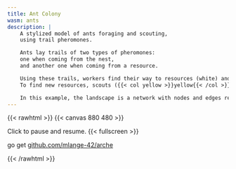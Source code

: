 ```yaml
---
title: Ant Colony
wasm: ants
description: |
    A stylized model of ants foraging and scouting,
    using trail pheromones.

    Ants lay trails of two types of pheromones:
    one when coming from the nest,
    and another one when coming from a resource.

    Using these trails, workers find their way to resources (white) and back to the nest ({{< col cyan >}}cyan{{< /col >}}).
    To find new resources, scouts ({{< col yellow >}}yellow{{< /col >}}) swarm out and do a random walk until they find something.

    In this example, the landscape is a network with nodes and edges represented by ECS entities.
---
```


{{< rawhtml >}}
{{< canvas 880 480 >}}

<p id="instructions">Click to pause and resume. {{< fullscreen >}}</p>
<p class="tt">go get <a href="https://github.com/mlange-42/arche">github.com/mlange-42/arche</a>
</p>
{{< /rawhtml >}}
